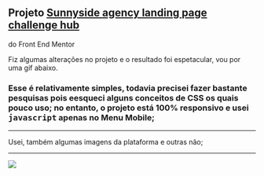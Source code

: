 ## Projeto <a href="https://www.frontendmentor.io/challenges/sunnyside-agency-landing-page-7yVs3B6ef/hub/sunnyside-agency-landing-page-p5SB-SkFS">Sunnyside agency landing page challenge hub
</a> do Front End Mentor

<p>Fiz algumas alterações no projeto e o resultado foi espetacular, vou por uma gif abaixo.</p>

<h3>Esse é relativamente simples, todavia precisei fazer bastante pesquisas pois eesqueci alguns conceitos de CSS os quais pouco uso; no entanto, o projeto está 100% responsivo e usei <kbd>javascript</kbd> apenas no Menu Mobile;</h3>

<hr />

<p>Usei, também algumas imagens da plataforma e outras não;</p>

<hr />

<img src="sunnyside.gif" />